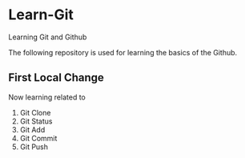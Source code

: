 # Learn-Git
Learning Git and Github

The following repository is used for learning the basics of the Github.

## First Local Change

Now learning related to 
 1. Git Clone
 2. Git Status
 3. Git Add
 4. Git Commit
 5. Git Push
